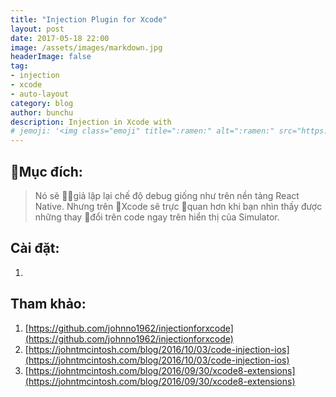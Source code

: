 ```yaml
---
title: "Injection Plugin for Xcode"
layout: post
date: 2017-05-18 22:00
image: /assets/images/markdown.jpg
headerImage: false
tag:
- injection
- xcode
- auto-layout
category: blog
author: bunchu
description: Injection in Xcode with 
# jemoji: '<img class="emoji" title=":ramen:" alt=":ramen:" src="https://assets.github.com/images/icons/emoji/unicode/1f35c.png" height="20" width="20" align="absmiddle">'
---
```


## Mục đích:

> Nó sẽ giả lập lại chế độ debug giống như trên nền tảng React Native. Nhưng trên Xcode sẽ trực quan hơn khi bạn nhìn thấy được những thay đổi trên code ngay trên hiển thị của Simulator.

## Cài đặt: 

1. 

## Tham khảo:

1. [https://github.com/johnno1962/injectionforxcode](https://github.com/johnno1962/injectionforxcode)
2. [https://johntmcintosh.com/blog/2016/10/03/code-injection-ios](https://johntmcintosh.com/blog/2016/10/03/code-injection-ios)
3. [https://johntmcintosh.com/blog/2016/09/30/xcode8-extensions](https://johntmcintosh.com/blog/2016/09/30/xcode8-extensions)